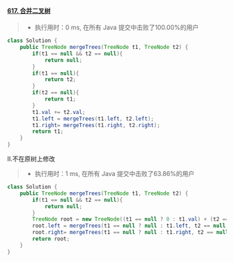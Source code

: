 #### [617. 合并二叉树](https://leetcode-cn.com/problems/merge-two-binary-trees/)

> - 执行用时：0 ms, 在所有 Java 提交中击败了100.00%的用户

```java
class Solution {
    public TreeNode mergeTrees(TreeNode t1, TreeNode t2) {
        if(t1 == null && t2 == null){
            return null;
        }
        if(t1 == null){
            return t2;
        }
        if(t2 == null){
            return t1;
        }
        t1.val += t2.val;
        t1.left = mergeTrees(t1.left, t2.left);
        t1.right= mergeTrees(t1.right, t2.right);
        return t1;
    }
}
```

Ⅱ.不在原树上修改

> - 执行用时：1 ms, 在所有 Java 提交中击败了63.86%的用户

```java
class Solution {
    public TreeNode mergeTrees(TreeNode t1, TreeNode t2) {
        if(t1 == null && t2 == null){
            return null;
        }
        TreeNode root = new TreeNode((t1 == null ? 0 : t1.val) + (t2 == null ? 0 : t2.val));
        root.left = mergeTrees(t1 == null ? null : t1.left, t2 == null ? null : t2.left);
        root.right= mergeTrees(t1 == null ? null : t1.right, t2 == null ? null : t2.right);
        return root;
    }
}
```

